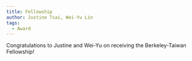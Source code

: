 ```yaml
---
title: Fellowship
author: Justine Tsai, Wei-Yu Lin
tags:
  - Award
---
```


Congratulations to Justine and Wei-Yu on receiving the Berkeley-Taiwan Fellowship!
